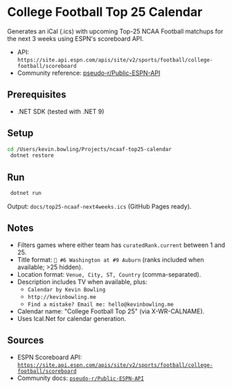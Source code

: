 # College Football Top 25 Calendar

Generates an iCal (.ics) with upcoming Top-25 NCAA Football matchups for the next 3 weeks using ESPN's scoreboard API.

- API: `https://site.api.espn.com/apis/site/v2/sports/football/college-football/scoreboard`
- Community reference: [pseudo-r/Public-ESPN-API](https://github.com/pseudo-r/Public-ESPN-API)

## Prerequisites

- .NET SDK (tested with .NET 9)

## Setup

```bash
cd /Users/kevin.bowling/Projects/ncaaf-top25-calendar
 dotnet restore
```

## Run

```bash
 dotnet run
```

Output: `docs/top25-ncaaf-next4weeks.ics` (GitHub Pages ready).

## Notes

- Filters games where either team has `curatedRank.current` between 1 and 25.
- Title format: `🏈 #6 Washington at #9 Auburn` (ranks included when available; >25 hidden).
- Location format: `Venue, City, ST, Country` (comma-separated).
- Description includes TV when available, plus:
  - `Calendar by Kevin Bowling`
  - `http://kevinbowling.me`
  - `Find a mistake? Email me: hello@kevinbowling.me`
- Calendar name: "College Football Top 25" (via X-WR-CALNAME).
- Uses Ical.Net for calendar generation.

## Sources

- ESPN Scoreboard API: [`https://site.api.espn.com/apis/site/v2/sports/football/college-football/scoreboard`](https://site.api.espn.com/apis/site/v2/sports/football/college-football/scoreboard)
- Community docs: [`pseudo-r/Public-ESPN-API`](https://github.com/pseudo-r/Public-ESPN-API)
